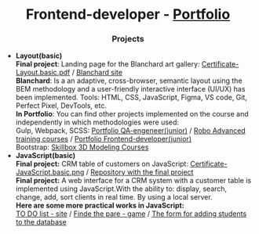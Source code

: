 <h1 align="center">Frontend-developer - <a href="https://brinza-anna.github.io/Frontend-Portfolio" target="_blank">Portfolio</a></h1>
<h3 align="center">Projects</h3>

- **Layout(basic)**<br>
**Final project**: Landing page for the Blanchard art gallery:
<a href="https://drive.google.com/file/d/1KElF28FI4ViH6HgPADdtOz-EVDrzcViH/view?usp=drive_link" target="_blank">Certificate-Layout.basic.pdf</a><span> / </span>
<a href="https://brinza-anna.github.io/Blanchard/" target="_blank">Blanchard site</a><br>
**Blanchard**: Is a  an adaptive, cross-browser, semantic layout using the BEM methodology and a user-friendly interactive interface (UI/UX) has been implemented.
Tools: HTML, CSS, JavaScript, Figma, VS code, Git, Perfect Pixel, DevTools, etc.<br>
**In Portfolio**: You can find other projects implemented on the course and independently in which methodologies were used:<br>
Gulp, Webpack, SCSS:
<a href="https://brinza-anna.github.io/QA-portfolio/" target="_blank">Portfolio QA-engeneer(junior)</a><span> / </span>
<a href="https://brinza-anna.github.io/Robo.school-gulp_use/" target="_blank">Robo Advanced training courses</a><span> / </span>
<a href="https://brinza-anna.github.io/Frontend-Portfolio/" target="_blank">Portfolio Frontend-developer(junior)</a><br>
Bootstrap: <a href="https://brinza-anna.github.io/Skillbox.school/" target="_blank">Skillbox 3D Modeling Courses</a><br>
- **JavaScript(basic)**<br>
**Final project:** CRM table of customers on JavaScript:
<a href="https://drive.google.com/file/d/1v1Mi_XajyOH6xcITzwz-Ae7GiAYA8xkQ/view?usp=drive_link" target="_blank">Certificate-JavaScript.basic.png</a><span> / </span>
<a href="https://github.com/brinza-anna/CRM-add-students_JavaScript" target="_blank">Repository with the final project</a><br>
**Final project:** A web interface for a CRM system with a customer table is implemented using JavaScript.With the ability to: display, search, change, add, sort clients in real time. By using a local server.<br>
**Here are some more practical works in JavaScript:**<br>
<a href="https://brinza-anna.github.io/TO-DO-list_JavaScript/" target="_blank">TO DO list - site</a><span> / </span>
<a href="https://brinza-anna.github.io/Find-pair_JavaScript/" target="_blank">Finde the pare - game</a><span> / </span>
<a href="https://brinza-anna.github.io/add-form_for-db/" target="_blank">The form for adding students to the database</a>
<br>



